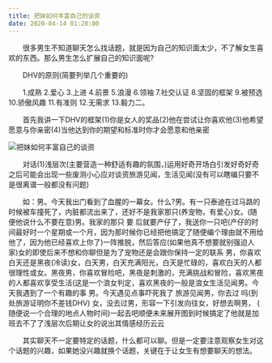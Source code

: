 ```yaml
---
title: 把妹如何丰富自己的谈资
date: 2020-04-14 01:20:00
---
```




　　很多男生不知道聊天怎么找话题，就是因为自己的知识面太少，不了解女生喜欢的东西。那么男生怎么扩展自己的知识面呢?

　　DHV的原则(简要列举几个重要的)

　　1.成熟 2.爱心 3.上进 4.前景 5.浪漫 6.领袖 7.社交认证 8.坚固的框架 9.被预选 10.骄傲风趣 11.有准则 12.无需求 13.毅力二。

　　首先我讲一下DHV的框架(1)你是女人的奖品(2)他在尝试让你喜欢他(3)他希望愿意与你亲密(4)当他达到你的期望和标准时你才会愿意和他亲密

![把妹如何丰富自己的谈资](/img/f8fe4ca3e0b7fbe4286f91956eb53dec.jpg)

　　对话(1)浅层次(主要营造一种舒适有趣的氛围，)运用好奇开场白引发好奇好奇之后可能会出现一些废测小心应对谈资旅游见闻，生活见闻(没有可以瞎编只要不是很离谱一般都没有问题)

　　如：男。今天我出门看到了血腥的一幕女。什么?男。有一只泰迪在过马路的时候被车撞死了，内脏都流出来了，还好不是我家那只(养宠物，有爱心)女。(随便他说什么不要在意)男。我家的那只 要 后就要产仔了，我送你一只吧(产仔的时间最好时一个星期或一个月，因为那时候你已经把他搞定了随便编个理由就不用给他了，因为他已经喜欢上你了)一阵推脱，然后答应(如果他真不想要就别强迫人家)女的即使后来不想和你聊但是为了宠物还是会跟你保持一定的联系 男，你喜欢白天还是黑夜(冷读)女，白天男，白天充满阳光，白天是忙碌的，喜欢白天的人都很理性或女。黑夜男，你喜欢冒险吧，黑夜是刺激的，充满挑战和冒险，喜欢黑夜的人都喜欢享受生活(这是一个浪女判定，喜欢黑夜的一般是浪女生活见闻男。今天我遇到了一个有趣的事 男。今天遇见点事吓死我了 旅游见闻男，你去过 吗(到处旅游证明你不差钱DHV) 女，没去过男，形容一下引发向往女，好想去啊男， ( 随便说一个合理的地点人物时间)一起去吧顺便未来展开图到时候搞定了他就是加班去不了了浅层次后期让女的说出其情感经历云云

　　其实聊天不一定要特定的话题，什么都可以聊。但是一定要注意观察女生对这个话题的兴趣，如果她没兴趣就换个话题，关键在于让女生有想要聊天的想法。